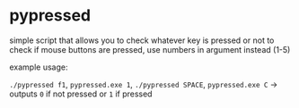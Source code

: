 # pypressed

simple script that allows you to check whatever key is pressed or not
to check if mouse buttons are pressed, use numbers in argument instead (1-5)

example usage:

`./pypressed f1`, `pypressed.exe 1`, `./pypressed SPACE`, `pypressed.exe C` -> outputs `0` if not pressed or `1` if pressed
